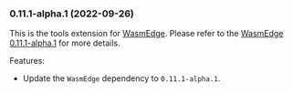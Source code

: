 ### 0.11.1-alpha.1 (2022-09-26)

This is the tools extension for [WasmEdge](https://github.com/WasmEdge/WasmEdge).
Please refer to the [WasmEdge 0.11.1-alpha.1](https://github.com/WasmEdge/WasmEdge/releases/tag/0.11.1-alpha.1) for more details.

Features:

* Update the `WasmEdge` dependency to `0.11.1-alpha.1`.

